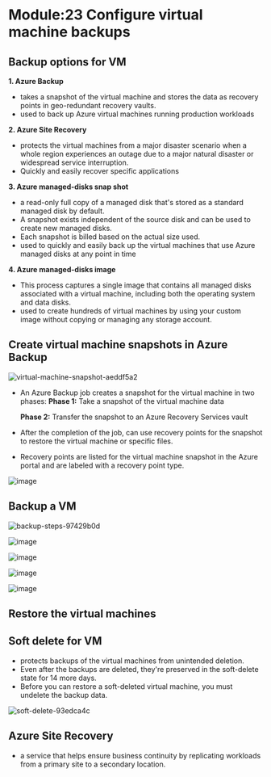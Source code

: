# Module:23 Configure virtual machine backups

## Backup options for VM

__1. Azure Backup__

- takes a snapshot of the virtual machine and stores the data as recovery points in geo-redundant recovery vaults.
- used to back up Azure virtual machines running production workloads

__2. Azure Site Recovery__

- protects the virtual machines from a major disaster scenario when a whole region experiences an outage due to a major natural disaster or widespread service interruption.
- Quickly and easily recover specific applications

__3. Azure managed-disks snap shot__

-  a read-only full copy of a managed disk that's stored as a standard managed disk by default.
-  A snapshot exists independent of the source disk and can be used to create new managed disks.
-  Each snapshot is billed based on the actual size used.
-  used to quickly and easily back up the virtual machines that use Azure managed disks at any point in time

__4. Azure managed-disks image__

- This process captures a single image that contains all managed disks associated with a virtual machine, including both the operating system and data disks.
- used to create hundreds of virtual machines by using your custom image without copying or managing any storage account.

## Create virtual machine snapshots in Azure Backup

![virtual-machine-snapshot-aeddf5a2](https://github.com/anuja2015/AZ-104/assets/16287330/24445389-24c2-4a24-8d7e-fb5a0828f468)

- An Azure Backup job creates a snapshot for the virtual machine in two phases:
  __Phase 1:__ Take a snapshot of the virtual machine data
  
  __Phase 2:__ Transfer the snapshot to an Azure Recovery Services vault
  
- After the completion of the job, can use recovery points for the snapshot to restore the virtual machine or specific files.
- Recovery points are listed for the virtual machine snapshot in the Azure portal and are labeled with a recovery point type.

![image](https://github.com/anuja2015/AZ-104/assets/16287330/a8aeddf0-98bd-46fb-bf5f-76dcc31cefc6)

## Backup a VM

![backup-steps-97429b0d](https://github.com/anuja2015/AZ-104/assets/16287330/a5ec10d8-016e-4a3c-b652-296a0cdbfb34)

![image](https://github.com/anuja2015/AZ-104/assets/16287330/c8c7fe6a-d46d-4a9e-be9f-25077fe6d3d0)

![image](https://github.com/anuja2015/AZ-104/assets/16287330/c622151a-6848-47b2-abb7-b03bcaf11d61)

![image](https://github.com/anuja2015/AZ-104/assets/16287330/2c30c48a-0c1f-46ec-bfe0-4dafc708bfe7)

![image](https://github.com/anuja2015/AZ-104/assets/16287330/960fce33-70a7-44c9-810c-d1b89aed4552)

## Restore the virtual machines


## Soft delete for VM

- protects backups of the virtual machines from unintended deletion.
- Even after the backups are deleted, they're preserved in the soft-delete state for 14 more days.
- Before you can restore a soft-deleted virtual machine, you must undelete the backup data.

![soft-delete-93edca4c](https://github.com/anuja2015/AZ-104/assets/16287330/7692de14-821c-4614-9cd0-3b5447723958)


## Azure Site Recovery

- a service that helps ensure business continuity by replicating workloads from a primary site to a secondary location.
